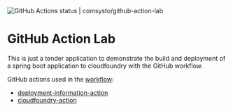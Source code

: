 ![GitHub Actions status | comsysto/github-action-lab](https://github.com/comsysto/github-action-lab/workflows/Cloud%20Foundry%20CI%20Lab/badge.svg)

# GitHub Action Lab

This is just a tender application to demonstrate the build and deployment of a spring boot application to cloudfoundry with the GitHub workflow.

GitHub actions used in the [workflow](.github/workflows/main.yml):

* [deployment-information-action](https://github.com/comsysto/deployment-information-action)
* [cloudfoundry-action](https://github.com/comsysto/cloudfoundry-action)
